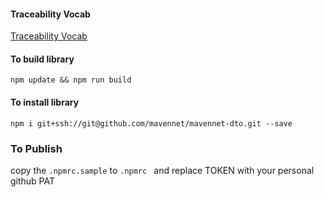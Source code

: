 #### Traceability Vocab

[Traceability Vocab](https://w3c-ccg.github.io/traceability-vocab/)

#### To build library

`npm update && npm run build`

#### To install library

`npm i git+ssh://git@github.com/mavennet/mavennet-dto.git --save`

### To Publish

copy the `.npmrc.sample` to `.npmrc ` and replace TOKEN with your personal github PAT
